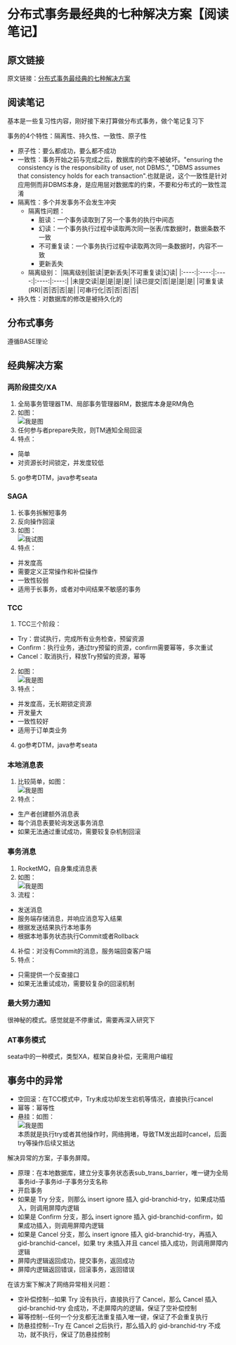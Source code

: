 
# 分布式事务最经典的七种解决方案【阅读笔记】

## 原文链接

原文链接：[分布式事务最经典的七种解决方案](https://xie.infoq.cn/article/6f97df37b8df67a7619bb7c8a)

## 阅读笔记

基本是一些复习性内容，刚好接下来打算做分布式事务，做个笔记复习下  

事务的4个特性：隔离性、持久性、一致性、原子性  

+ 原子性：要么都成功，要么都不成功
+ 一致性：事务开始之前与完成之后，数据库的约束不被破坏。"ensuring the consistency is the responsibility of user, not DBMS.", "DBMS assumes that consistency holds for each transaction".也就是说，这个一致性是针对应用侧而非DBMS本身，是应用层对数据库的约束，不要和分布式的一致性混淆
+ 隔离性：多个并发事务不会发生冲突
  + 隔离性问题：
    + 脏读：一个事务读取到了另一个事务的执行中间态
    + 幻读：一个事务执行过程中读取两次同一张表/库数据时，数据条数不一致
    + 不可重复读：一个事务执行过程中读取两次同一条数据时，内容不一致
    + 更新丢失
  + 隔离级别：
    |隔离级别|脏读|更新丢失|不可重复读|幻读|
    |:----:|:----:|:----:|:----:|:----:|
    |未提交读|是|是|是|是|
    |读已提交|否|是|是|是|
    |可重复读(RR)|否|否|否|是|
    |可串行化|否|否|否|否|
+ 持久性：对数据库的修改是被持久化的

## 分布式事务

遵循BASE理论

## 经典解决方案

### 两阶段提交/XA

1. 全局事务管理器TM、局部事务管理器RM，数据库本身是RM角色
2. 如图：  
![我是图](https://static001.geekbang.org/infoq/f4/f4276209469eced239d37f2e3c6028a9.webp?x-oss-process=image/resize,p_80/format,jpg)
3. 任何参与者prepare失败，则TM通知全局回滚
4. 特点：
  + 简单
  + 对资源长时间锁定，并发度较低
5. go参考DTM，java参考seata

### SAGA

1. 长事务拆解短事务
2. 反向操作回滚
3. 如图：  
![我试图](https://static001.geekbang.org/infoq/5c/5ccbdf808958b856fce3700f87038f8f.webp?x-oss-process=image/resize,p_80/format,jpg)
4. 特点：
  + 并发度高
  + 需要定义正常操作和补偿操作
  + 一致性较弱
  + 适用于长事务，或者对中间结果不敏感的事务

### TCC

1. TCC三个阶段：
  + Try：尝试执行，完成所有业务检查，预留资源
  + Confirm：执行业务，通过try预留的资源，confirm需要幂等，多次重试
  + Cancel：取消执行，释放Try预留的资源，幂等
2. 如图：  
![我是图](https://static001.geekbang.org/infoq/87/8790678a95cf1d3f886c18bdca6c3241.webp?x-oss-process=image/resize,p_80/format,jpg)
3. 特点：
  + 并发度高，无长期锁定资源
  + 开发量大
  + 一致性较好
  + 适用于订单类业务
4. go参考DTM，java参考seata

### 本地消息表

1. 比较简单，如图：  
![我是图](https://static001.geekbang.org/infoq/86/86e54cb13310af7099d7e5f65e6f0f07.webp?x-oss-process=image/resize,p_80/format,jpg)
2. 特点：
+ 生产者创建额外消息表
+ 每个消息表要轮询发送事务消息
+ 如果无法通过重试成功，需要较复杂机制回滚

### 事务消息

1. RocketMQ，自身集成消息表
2. 如图：  
![我是图](https://static001.geekbang.org/infoq/90/904f6faf43fcabf5e9dc67213d5bfd7f.webp?x-oss-process=image/resize,p_80/format,jpg)
3. 流程：
+ 发送消息
+ 服务端存储消息，并响应消息写入结果
+ 根据发送结果执行本地事务
+ 根据本地事务状态执行Commit或者Rollback
4. 补偿：对没有Commit的消息，服务端回查客户端
5. 特点：
+ 只需提供一个反查接口
+ 如果无法重试成功，需要较复杂的回滚机制

### 最大努力通知

很神秘的模式。感觉就是不停重试，需要再深入研究下

### AT事务模式

seata中的一种模式，类型XA，框架自身补偿，无需用户编程

## 事务中的异常

+ 空回滚：在TCC模式中，Try未成功却发生宕机等情况，直接执行cancel
+ 幂等：幂等性
+ 悬挂：如图：  
![我是图](https://static001.geekbang.org/infoq/08/08f0fd42a584730a5bf941b3e7c8027e.webp?x-oss-process=image/resize,p_80/format,jpg)  
本质就是执行try或者其他操作时，网络拥堵，导致TM发出超时cancel，后面try等操作后续又抵达  
  
解决异常的方案，子事务屏障。
+ 原理：在本地数据库，建立分支事务状态表sub_trans_barrier，唯一键为全局事务id-子事务id-子事务分支名称
+ 开启事务
+ 如果是 Try 分支，则那么 insert ignore 插入 gid-branchid-try，如果成功插入，则调用屏障内逻辑
+ 如果是 Confirm 分支，那么 insert ignore 插入 gid-branchid-confirm，如果成功插入，则调用屏障内逻辑
+ 如果是 Cancel 分支，那么 insert ignore 插入 gid-branchid-try，再插入 gid-branchid-cancel，如果 try 未插入并且 cancel 插入成功，则调用屏障内逻辑
+ 屏障内逻辑返回成功，提交事务，返回成功
+ 屏障内逻辑返回错误，回滚事务，返回错误

在该方案下解决了网络异常相关问题：
+ 空补偿控制--如果 Try 没有执行，直接执行了 Cancel，那么 Cancel 插入 gid-branchid-try 会成功，不走屏障内的逻辑，保证了空补偿控制
+ 幂等控制--任何一个分支都无法重复插入唯一键，保证了不会重复执行
+ 防悬挂控制--Try 在 Cancel 之后执行，那么插入的 gid-branchid-try 不成功，就不执行，保证了防悬挂控制
